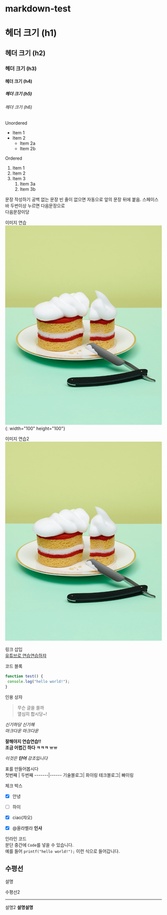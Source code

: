 # markdown-test
# 헤더 크기 (h1)
## 헤더 크기 (h2)
### 헤더 크기 (h3)
#### 헤더 크기 (h4)
##### 헤더 크기 (h5)
###### 헤더 크기 (h6)

Unordered 
* Item 1 
* Item 2 
    * Item 2a 
    * Item 2b 

Ordered 
1. Item 1 
1. Item 2 
1. Item 3 
    1. Item 3a 
    1. Item 3b

문장 작성하기 공백 없는 문장
빈 줄이 없으면 자동으로 앞의 문장 뒤에 붙음. 스페이스바 두번이상 누르면 다음문장으로   
다음문장이당

이미지 연습
![케이크](/images/benjamin-henon-ZAucxTNf9bw-unsplash.jpg){: width="100" height="100"}

이미지 연습2
![cake](/images/benjamin-henon-ZAucxTNf9bw-unsplash.jpg)

링크 삽입  
[유튜브로 연습연습하쟈](https://youtu.be/dUbp9wAy178)

코드 블록  
```javascript 
function test() { 
 console.log("hello world!"); 
} 
```
   
   
인용 상자  
> 무슨 글을 쓸까  
> 열심히 합시당~!


*신기하당 신기해*  
_마크다운 마크다운_  

**잘해야지 연습연습!!**  
__조금 어렵긴 하다 ㅋㅋㅋ ㅠㅠ__

*이것은 **단어** 강조입니다*

표를 만들어봅시다  
첫번째 |   두번째
-------|------
기술블로그|   화이링
테크블로그|   빠이링


체크 박스
- [x] 안녕
- [ ] 하이
- [x] ciao(챠오)
- [x] @올라벨라 **인사**


인라인 코드  
문단 중간에 `Code`를 넣을 수 있습니다.   
예를 들어 `printf("hello world!");` 이런 식으로 들어갑니다.


수평선   
---
설명  

수평선2  
***
설명2 __설명설명__  

